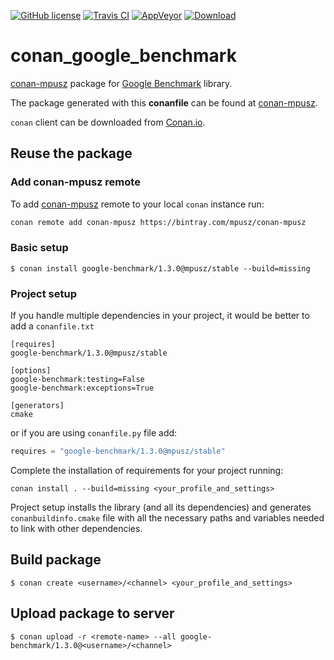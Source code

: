 [![GitHub license](https://img.shields.io/badge/license-MIT-blue.svg?maxAge=3600)](https://raw.githubusercontent.com/mpusz/conan_google_benchmark/master/LICENSE)
[![Travis CI](https://img.shields.io/travis/mpusz/conan_google_benchmark/master.svg?label=Travis%20CI)](https://travis-ci.org/mpusz/conan_google_benchmark)
[![AppVeyor](https://img.shields.io/appveyor/ci/mpusz/conan-google-benchmark/master.svg?label=AppVeyor)](https://ci.appveyor.com/project/mpusz/conan-google-benchmark)
[![Download](https://api.bintray.com/packages/mpusz/conan-mpusz/google-benchmark%3Ampusz/images/download.svg)](https://bintray.com/mpusz/conan-mpusz/google-benchmark%3Ampusz/_latestVersion)

# conan_google_benchmark

[conan-mpusz](https://bintray.com/mpusz/conan-mpusz) package for [Google Benchmark](https://github.com/google/benchmark) library.

The package generated with this **conanfile** can be found at [conan-mpusz](https://bintray.com/mpusz/conan-mpusz/google-benchmark%3Ampusz/1.3.0%3Astable).

`conan` client can be downloaded from [Conan.io](https://conan.io).

## Reuse the package

### Add conan-mpusz remote

To add [conan-mpusz](https://bintray.com/mpusz/conan-mpusz) remote to your
local `conan` instance run:

```bash
conan remote add conan-mpusz https://bintray.com/mpusz/conan-mpusz
```

### Basic setup

```
$ conan install google-benchmark/1.3.0@mpusz/stable --build=missing
```

### Project setup

If you handle multiple dependencies in your project, it would be better
to add a `conanfile.txt`

```
[requires]
google-benchmark/1.3.0@mpusz/stable

[options]
google-benchmark:testing=False
google-benchmark:exceptions=True

[generators]
cmake
```

or if you are using `conanfile.py` file add:

```python
requires = "google-benchmark/1.3.0@mpusz/stable"
```

Complete the installation of requirements for your project running:

```
conan install . --build=missing <your_profile_and_settings>
```

Project setup installs the library (and all its dependencies) and generates
`conanbuildinfo.cmake` file with all the necessary paths and variables
needed to link with other dependencies.


## Build package

```
$ conan create <username>/<channel> <your_profile_and_settings>
```

## Upload package to server

```
$ conan upload -r <remote-name> --all google-benchmark/1.3.0@<username>/<channel>
```
